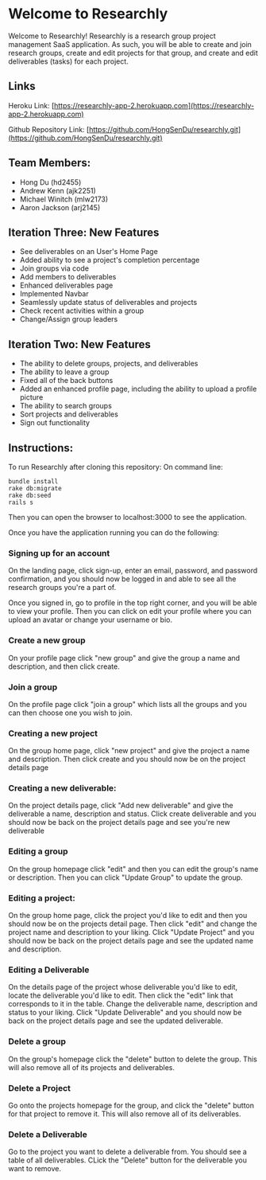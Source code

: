 # Welcome to Researchly
Welcome to Researchly! Researchly is a research group project management SaaS application. As such, you will be able to create and join research groups, create and edit projects for that group, and create and edit deliverables (tasks) for each project.

## Links
Heroku Link: [https://researchly-app-2.herokuapp.com](https://researchly-app-2.herokuapp.com)

Github Repository Link: [https://github.com/HongSenDu/researchly.git](https://github.com/HongSenDu/researchly.git)

## Team Members:
* Hong Du (hd2455)	
* Andrew Kenn (ajk2251)
* Michael Winitch (mlw2173)
* Aaron Jackson (arj2145)

## Iteration Three: New Features
* See deliverables on an User's Home Page
* Added ability to see a project's completion percentage
* Join groups via code
* Add members to deliverables
* Enhanced deliverables page
* Implemented Navbar
* Seamlessly update status of deliverables and projects
* Check recent activities within a group
* Change/Assign group leaders

## Iteration Two: New Features
* The ability to delete groups, projects, and deliverables
* The ability to leave a group
* Fixed all of the back buttons
* Added an enhanced profile page, including the ability to upload a profile picture
* The ability to search groups
* Sort projects and deliverables
* Sign out functionality

## Instructions:

To run Researchly after cloning this repository:
On command line:
~~~
bundle install
rake db:migrate
rake db:seed
rails s
~~~
Then you can open the browser to localhost:3000 to see the application. 

Once you have the application running you can do the following:

### Signing up for an account
On the landing page, click sign-up, enter an email, password, and password confirmation, and you should now be logged in and able to see all the research groups you're a part of.

Once you signed in, go to profile in the top right corner, and you will be able to view your profile. Then you can click on edit your profile where you can upload an avatar or change your username or bio. 

### Create a new group
On your profile page click "new group" and give the group a name and description, and then click create. 

### Join a group
On the profile page click "join a group" which lists all the groups and you can then choose one you wish to join. 

### Creating a new project
On the group home page, click "new project" and give the project a name and description. Then click create and you should now be on the project details page

### Creating a new deliverable:
On the project details page, click "Add new deliverable" and give the deliverable a name, description and status. Click create deliverable and you should now be back on the project details page and see you're new deliverable

### Editing a group
On the group homepage click "edit" and then you can edit the group's name or description. Then you can click "Update Group" to update the group.

### Editing a project:
On the group home page, click the project you'd like to edit and then you should now be on the projects detail page. Then click "edit" and change the project name and description to your liking. Click "Update Project" and you should now be back on the project details page and see the updated name and description. 

### Editing a Deliverable
On the details page of the project whose deliverable you'd like to edit, locate the deliverable you'd like to edit. Then click the "edit" link that corresponds to it in the table. Change the deliverable name, description and status to your liking. Click "Update Deliverable" and you should now be back on the project details page and see the updated deliverable.

### Delete a group
On the group's homepage click the "delete" button to delete the group. This will also remove all of its projects and deliverables.

### Delete a Project
Go onto the projects homepage for the group, and click the "delete" button for that project to remove it. This will also remove all of its deliverables. 

### Delete a Deliverable
Go to the project you want to delete a deliverable from. You should see a table of all deliverables. CLick the "Delete" button for the deliverable you want to remove. 
